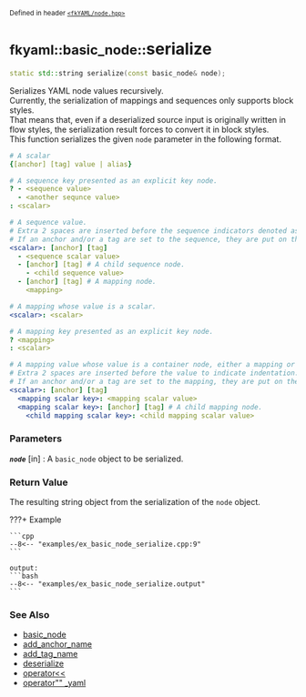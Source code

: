 <small>Defined in header [`<fkYAML/node.hpp>`](https://github.com/fktn-k/fkYAML/blob/develop/include/fkYAML/node.hpp)</small>

# <small>fkyaml::basic_node::</small>serialize

```cpp
static std::string serialize(const basic_node& node);
```

Serializes YAML node values recursively.  
Currently, the serialization of mappings and sequences only supports block styles.  
That means that, even if a deserialized source input is originally written in flow styles, the serialization result forces to convert it in block styles.   
This function serializes the given `node` parameter in the following format.  
```yaml
# A scalar
{[anchor] [tag] value | alias}

# A sequence key presented as an explicit key node.
? - <sequence value>
  - <another sequnce value>
: <scalar>

# A sequence value.
# Extra 2 spaces are inserted before the sequence indicators denoted as "- ".
# If an anchor and/or a tag are set to the sequence, they are put on the same line as the key.
<scalar>: [anchor] [tag]
  - <sequence scalar value>
  - [anchor] [tag] # A child sequence node.
    - <child sequence value>
  - [anchor] [tag] # A mapping node.
    <mapping>

# A mapping whose value is a scalar.
<scalar>: <scalar>

# A mapping key presented as an explicit key node.
? <mapping>
: <scalar>

# A mapping value whose value is a container node, either a mapping or a sequence.
# Extra 2 spaces are inserted before the value to indicate indentation.
# If an anchor and/or a tag are set to the mapping, they are put on the same line as the key.
<scalar>: [anchor] [tag]
  <mapping scalar key>: <mapping scalar value>
  <mapping scalar key>: [anchor] [tag] # A child mapping node.
    <child mapping scalar key>: <child mapping scalar value>
```

### **Parameters**

***`node`*** [in]
:   A `basic_node` object to be serialized.

### **Return Value**

The resulting string object from the serialization of the `node` object.

???+ Example

    ```cpp
    --8<-- "examples/ex_basic_node_serialize.cpp:9"
    ```

    output:
    ```bash
    --8<-- "examples/ex_basic_node_serialize.output"
    ```

### **See Also**

* [basic_node](index.md)
* [add_anchor_name](add_anchor_name.md)
* [add_tag_name](add_tag_name.md)
* [deserialize](deserialize.md)
* [operator<<](insertion_operator.md)
* [operator"" _yaml](../operator_literal_yaml.md)
